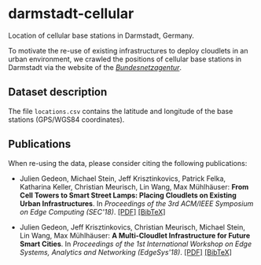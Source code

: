 # darmstadt-cellular
Location of cellular base stations in Darmstadt, Germany.

To motivate the re-use of existing infrastructures to deploy cloudlets in an urban environment, we crawled the positions of cellular base stations in Darmstadt via the website of the [*Bundesnetzagentur*](https://emf3.bundesnetzagentur.de/karte/).

## Dataset description
The file ``locations.csv`` contains the latitude and longitude of the base stations (GPS/WGS84 coordinates).  

## Publications
When re-using the data, please consider citing the following publications:

* Julien Gedeon, Michael Stein, Jeff Krisztinkovics, Patrick Felka, Katharina Keller, Christian Meurisch, Lin Wang, Max Mühlhäuser: **From Cell Towers to Smart Street Lamps: Placing Cloudlets on Existing Urban Infrastructures**. In *Proceedings of the 3rd ACM/IEEE Symposium on Edge Computing (SEC'18)*. [[PDF]](http://acm-ieee-sec.org/2018/pdfs/SEC2018-5cLAs0rQH8wBym0gnRmRKv/7CSzG7bXu1Mg1fTcDRLjhh/5WnnJJl3Q0USH6Yr8J0i7j.pdf) [[BibTeX]](https://fileserver.tk.informatik.tu-darmstadt.de/JG/bibtex/gedeon2018_sec.bib)

* Julien Gedeon, Jeff Krisztinkovics, Christian Meurisch, Michael Stein, Lin Wang, Max Mühlhäuser: **A Multi-Cloudlet Infrastructure for Future Smart Cities**. In *Proceedings of the 1st International Workshop on Edge Systems, Analytics and Networking (EdgeSys'18)*. [[PDF]](http://linwang.info/docs/edgesys18.pdf) [[BibTeX]](https://fileserver.tk.informatik.tu-darmstadt.de/JG/bibtex/gedeon2018_edgesys.bib)
 

